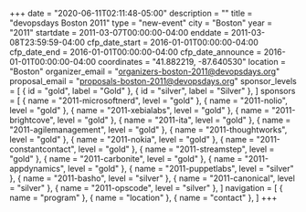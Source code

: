 +++
date = "2020-06-11T02:11:48-05:00"
description = ""
title = "devopsdays Boston 2011"
type = "new-event"
city = "Boston"
year = "2011"
startdate = 2011-03-07T00:00:00-04:00
enddate = 2011-03-08T23:59:59-04:00
cfp_date_start = 2016-01-01T00:00:00-04:00
cfp_date_end = 2016-01-01T00:00:00-04:00
cfp_date_announce = 2016-01-01T00:00:00-04:00
coordinates = "41.882219, -87.640530"
location = "Boston"
organizer_email = "organizers-boston-2011@devopsdays.org"
proposal_email = "proposals-boston-2011@devopsdays.org"
sponsor_levels = [
    { id = "gold", label = "Gold" },
    { id = "silver", label = "Silver" },
]
sponsors = [
    { name = "2011-microsoftnerd", level = "gold" },
    { name = "2011-nolio", level = "gold" },
    { name = "2011-xebialabs", level = "gold" },
    { name = "2011-brightcove", level = "gold" },
    { name = "2011-ita", level = "gold" },
    { name = "2011-agilemanagement", level = "gold" },
    { name = "2011-thoughtworks", level = "gold" },
    { name = "2011-nokia", level = "gold" },
    { name = "2011-constantcontact", level = "gold" },
    { name = "2011-streamstep", level = "gold" },
    { name = "2011-carbonite", level = "gold" },
    { name = "2011-appdynamics", level = "gold" },
    { name = "2011-puppetlabs", level = "silver" },
    { name = "2011-basho", level = "silver" },
    { name = "2011-canonical", level = "silver" },
    { name = "2011-opscode", level = "silver" },
]
navigation = [
    { name = "program" },
    { name = "location" },
    { name = "contact" },
]
+++

